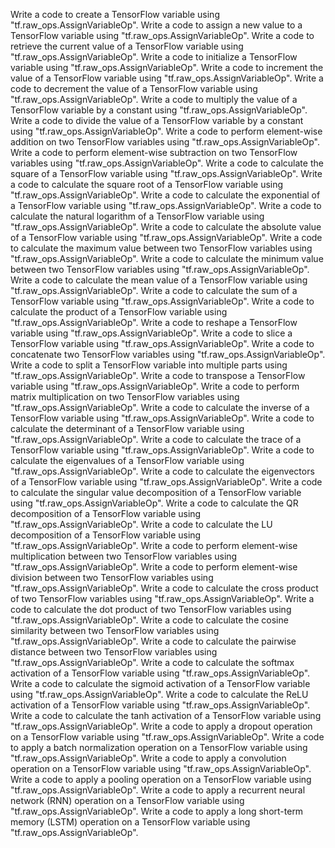 Write a code to create a TensorFlow variable using "tf.raw_ops.AssignVariableOp".
Write a code to assign a new value to a TensorFlow variable using "tf.raw_ops.AssignVariableOp".
Write a code to retrieve the current value of a TensorFlow variable using "tf.raw_ops.AssignVariableOp".
Write a code to initialize a TensorFlow variable using "tf.raw_ops.AssignVariableOp".
Write a code to increment the value of a TensorFlow variable using "tf.raw_ops.AssignVariableOp".
Write a code to decrement the value of a TensorFlow variable using "tf.raw_ops.AssignVariableOp".
Write a code to multiply the value of a TensorFlow variable by a constant using "tf.raw_ops.AssignVariableOp".
Write a code to divide the value of a TensorFlow variable by a constant using "tf.raw_ops.AssignVariableOp".
Write a code to perform element-wise addition on two TensorFlow variables using "tf.raw_ops.AssignVariableOp".
Write a code to perform element-wise subtraction on two TensorFlow variables using "tf.raw_ops.AssignVariableOp".
Write a code to calculate the square of a TensorFlow variable using "tf.raw_ops.AssignVariableOp".
Write a code to calculate the square root of a TensorFlow variable using "tf.raw_ops.AssignVariableOp".
Write a code to calculate the exponential of a TensorFlow variable using "tf.raw_ops.AssignVariableOp".
Write a code to calculate the natural logarithm of a TensorFlow variable using "tf.raw_ops.AssignVariableOp".
Write a code to calculate the absolute value of a TensorFlow variable using "tf.raw_ops.AssignVariableOp".
Write a code to calculate the maximum value between two TensorFlow variables using "tf.raw_ops.AssignVariableOp".
Write a code to calculate the minimum value between two TensorFlow variables using "tf.raw_ops.AssignVariableOp".
Write a code to calculate the mean value of a TensorFlow variable using "tf.raw_ops.AssignVariableOp".
Write a code to calculate the sum of a TensorFlow variable using "tf.raw_ops.AssignVariableOp".
Write a code to calculate the product of a TensorFlow variable using "tf.raw_ops.AssignVariableOp".
Write a code to reshape a TensorFlow variable using "tf.raw_ops.AssignVariableOp".
Write a code to slice a TensorFlow variable using "tf.raw_ops.AssignVariableOp".
Write a code to concatenate two TensorFlow variables using "tf.raw_ops.AssignVariableOp".
Write a code to split a TensorFlow variable into multiple parts using "tf.raw_ops.AssignVariableOp".
Write a code to transpose a TensorFlow variable using "tf.raw_ops.AssignVariableOp".
Write a code to perform matrix multiplication on two TensorFlow variables using "tf.raw_ops.AssignVariableOp".
Write a code to calculate the inverse of a TensorFlow variable using "tf.raw_ops.AssignVariableOp".
Write a code to calculate the determinant of a TensorFlow variable using "tf.raw_ops.AssignVariableOp".
Write a code to calculate the trace of a TensorFlow variable using "tf.raw_ops.AssignVariableOp".
Write a code to calculate the eigenvalues of a TensorFlow variable using "tf.raw_ops.AssignVariableOp".
Write a code to calculate the eigenvectors of a TensorFlow variable using "tf.raw_ops.AssignVariableOp".
Write a code to calculate the singular value decomposition of a TensorFlow variable using "tf.raw_ops.AssignVariableOp".
Write a code to calculate the QR decomposition of a TensorFlow variable using "tf.raw_ops.AssignVariableOp".
Write a code to calculate the LU decomposition of a TensorFlow variable using "tf.raw_ops.AssignVariableOp".
Write a code to perform element-wise multiplication between two TensorFlow variables using "tf.raw_ops.AssignVariableOp".
Write a code to perform element-wise division between two TensorFlow variables using "tf.raw_ops.AssignVariableOp".
Write a code to calculate the cross product of two TensorFlow variables using "tf.raw_ops.AssignVariableOp".
Write a code to calculate the dot product of two TensorFlow variables using "tf.raw_ops.AssignVariableOp".
Write a code to calculate the cosine similarity between two TensorFlow variables using "tf.raw_ops.AssignVariableOp".
Write a code to calculate the pairwise distance between two TensorFlow variables using "tf.raw_ops.AssignVariableOp".
Write a code to calculate the softmax activation of a TensorFlow variable using "tf.raw_ops.AssignVariableOp".
Write a code to calculate the sigmoid activation of a TensorFlow variable using "tf.raw_ops.AssignVariableOp".
Write a code to calculate the ReLU activation of a TensorFlow variable using "tf.raw_ops.AssignVariableOp".
Write a code to calculate the tanh activation of a TensorFlow variable using "tf.raw_ops.AssignVariableOp".
Write a code to apply a dropout operation on a TensorFlow variable using "tf.raw_ops.AssignVariableOp".
Write a code to apply a batch normalization operation on a TensorFlow variable using "tf.raw_ops.AssignVariableOp".
Write a code to apply a convolution operation on a TensorFlow variable using "tf.raw_ops.AssignVariableOp".
Write a code to apply a pooling operation on a TensorFlow variable using "tf.raw_ops.AssignVariableOp".
Write a code to apply a recurrent neural network (RNN) operation on a TensorFlow variable using "tf.raw_ops.AssignVariableOp".
Write a code to apply a long short-term memory (LSTM) operation on a TensorFlow variable using "tf.raw_ops.AssignVariableOp".